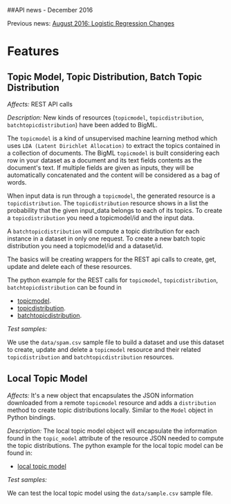 ##API news - December 2016

Previous news: [August 2016: Logistic Regression Changes](archive/news_201608.md)

Features
========

Topic Model, Topic Distribution, Batch Topic Distribution
---------------------------------------------------------

*Affects:* REST API calls

*Description:* New kinds of resources (`topicmodel`, `topicdistribution`,
`batchtopicdistribution`) have been
added to BigML.

The `topicmodel` is a kind of unsupervised machine learning method
which uses `LDA (Latent Dirichlet Allocation)` to extract the
topics contained in a collection of documents. The BigML `topicmodel`
is built considering each row in your dataset as a document and its text
fields contents as the document's text. If multiple fields are given as
inputs, they will be automatically concatenated and the content will be
considered as a bag of words.

When input data is run through a `topicmodel`, the generated resource is
a `topicdistribution`. The `topicdistribution` resource
shows in a list the probability that the given input_data belongs to each
of its topics. To create a `topicdistribution` you need a topicmodel/id
and the input data.

A `batchtopicdistribution` will compute a topic distribution
for each instance in a dataset in only one request.
To create a new batch topic distribution you need a topicmodel/id and a
dataset/id.

The basics will be creating wrappers for the
REST api calls to create, get, update and delete each of these resources.


The python example for the REST calls for `topicmodel`, `topicdistribution`,
`batchtopicdistribution` can be found in

- [topicmodel](https://github.com/bigmlcom/python/blob/next/bigml/topicmodelhandler.py).
- [topicdistribution](https://github.com/bigmlcom/python/blob/next/bigml/topicdistributionhandler.py).
- [batchtopicdistribution](https://github.com/bigmlcom/python/blob/next/bigml/batchtopicdistributionhandler.py).

*Test samples:*

We use the `data/spam.csv` sample file to build a dataset and use this
dataset to create, update and delete a `topicmodel` resource and their related
`topicdistribution` and `batchtopicdistribution` resources.

<a name="localtopicmodel"></a>
Local Topic Model
-----------------

*Affects:* It's a new object that encapsulates the JSON information downloaded
from a remote `topicmodel` resource and adds a `distribution` method
to create topic distributions locally. Similar to the `Model` object in Python
bindings.

*Description:* The local topic model object will encapsulate the
information found in the `topic_model` attribute of the resource
JSON needed to compute the topic distributions. The python example for the
local topic model can be found in:

- [local topic model](https://github.com/bigmlcom/python/blob/next/bigml/topicmodel.py)


*Test samples:*

We can test the local topic model using the `data/sample.csv` sample file.
